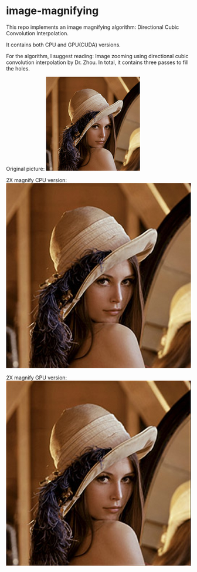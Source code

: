 # image-magnifying
This repo implements an image magnifying algorithm: Directional Cubic Convolution Interpolation.

It contains both CPU and GPU(CUDA) versions.

For the algorithm, I suggest reading: Image zooming using directional cubic convolution interpolation by Dr. Zhou.
In total, it contains three passes to fill the holes.

Original picture:
![alt text](lena.jpg)

2X magnify CPU version:
![alt text](lena2.jpg)

2X magnify GPU version:
![alt text](lena3.jpg)
